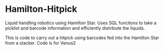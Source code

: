 # Hamilton-Hitpick

Liquid handling robotics using Hamilton Star. Uses SQL funcitons to take a picklist and barcode information and efficiently distribute the liquids.

This is code to carry out a hitpick using barcodes fed into the Hamilton Star from a stacker.
Code is for Venus2
